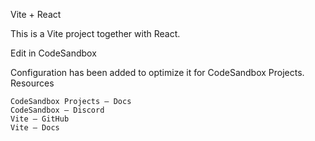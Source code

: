 Vite + React

This is a Vite project together with React.

Edit in CodeSandbox

Configuration has been added to optimize it for CodeSandbox Projects.
Resources

    CodeSandbox Projects — Docs
    CodeSandbox — Discord
    Vite — GitHub
    Vite — Docs

